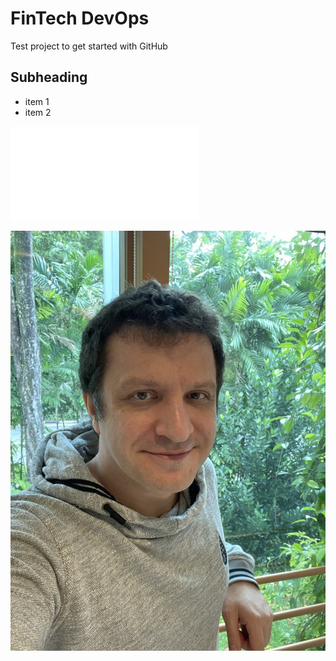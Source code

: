 # FinTech DevOps
Test project to get started with GitHub

## Subheading
* item 1
* item 2

![Text](test.txt)

![Myself](profile-img.jpg)

